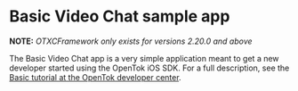 Basic Video Chat sample app
===========================

**NOTE:** *OTXCFramework only exists for versions 2.20.0 and above*

The Basic Video Chat app is a very simple application meant to get a new developer
started using the OpenTok iOS SDK. For a full description, see the [Basic tutorial at the
OpenTok developer center](https://tokbox.com/developer/tutorials/ios/basic-video-chat/).
